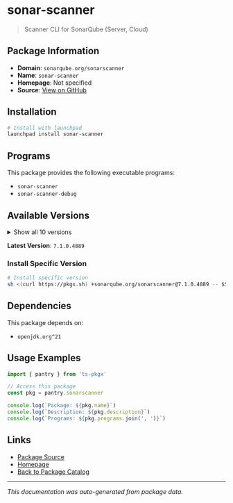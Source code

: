 # sonar-scanner

> Scanner CLI for SonarQube (Server, Cloud)

## Package Information

- **Domain**: `sonarqube.org/sonarscanner`
- **Name**: `sonar-scanner`
- **Homepage**: Not specified
- **Source**: [View on GitHub](https://github.com/pkgxdev/pantry/tree/main/projects/sonarqube.org/sonarscanner/package.yml)

## Installation

```bash
# Install with launchpad
launchpad install sonar-scanner
```

## Programs

This package provides the following executable programs:

- `sonar-scanner`
- `sonar-scanner-debug`

## Available Versions

<details>
<summary>Show all 10 versions</summary>

- `7.1.0.4889`, `7.0.2.4839`, `7.0.1.4817`, `7.0.0.4796`, `6.2.1.4610`
- `6.2.0.4584`, `6.1.0.4477`, `6.0.0.4432`, `5.0.2.4997`, `5.0.1.3006`

</details>

**Latest Version**: `7.1.0.4889`

### Install Specific Version

```bash
# Install specific version
sh <(curl https://pkgx.sh) +sonarqube.org/sonarscanner@7.1.0.4889 -- $SHELL -i
```

## Dependencies

This package depends on:

- `openjdk.org^21`

## Usage Examples

```typescript
import { pantry } from 'ts-pkgx'

// Access this package
const pkg = pantry.sonarscanner

console.log(`Package: ${pkg.name}`)
console.log(`Description: ${pkg.description}`)
console.log(`Programs: ${pkg.programs.join(', ')}`)
```

## Links

- [Package Source](https://github.com/pkgxdev/pantry/tree/main/projects/sonarqube.org/sonarscanner/package.yml)
- [Homepage](#)
- [Back to Package Catalog](../../package-catalog.md)

---

*This documentation was auto-generated from package data.*
